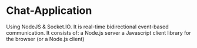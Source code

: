 # Chat-Application
Using NodeJS & Socket.IO. It is real-time bidirectional event-based communication. It consists of:  a Node.js server a Javascript client library for the browser (or a Node.js client)
